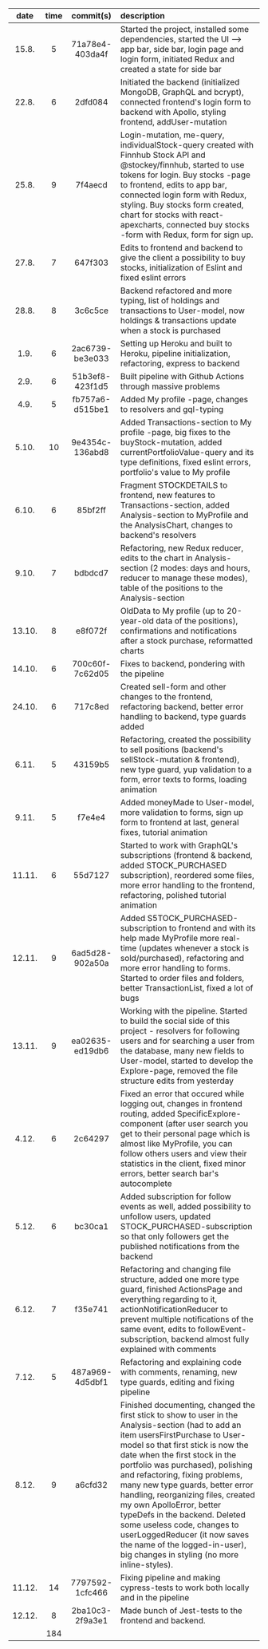 | date  | time | commit(s) | description | 
|:-----:|:----:| :-----: | :---- |
| 15.8. | 5 | 71a78e4-403da4f | Started the project, installed some dependencies, started the UI --> app bar, side bar, login page and login form, initiated Redux and created a state for side bar
| 22.8. | 6 | 2dfd084 | Initiated the backend (initialized MongoDB, GraphQL and bcrypt), connected frontend's login form to backend with Apollo, styling frontend, addUser-mutation |
| 25.8. | 9 | 7f4aecd | Login-mutation, me-query, individualStock-query created with Finnhub Stock API and @stockey/finnhub, started to use tokens for login. Buy stocks -page to frontend, edits to app bar, connected login form with Redux, styling. Buy stocks form created, chart for stocks with react-apexcharts, connected buy stocks -form with Redux, form for sign up. |
| 27.8. | 7 | 647f303 | Edits to frontend and backend to give the client a possibility to buy stocks, initialization of Eslint and fixed eslint errors |
| 28.8. | 8 | 3c6c5ce | Backend refactored and more typing, list of holdings and transactions to User-model, now holdings & transactions update when a stock is purchased |
| 1.9. | 6 | 2ac6739-be3e033 | Setting up Heroku and built to Heroku, pipeline initialization, refactoring, express to backend |
| 2.9. | 6 | 51b3ef8-423f1d5 | Built pipeline with Github Actions through massive problems |
| 4.9. | 5 | fb757a6-d515be1 | Added My profile -page, changes to resolvers and gql-typing |
| 5.10. | 10 | 9e4354c-136abd8 | Added Transactions-section to My profile -page, big fixes to the buyStock-mutation, added currentPortfolioValue-query and its type definitions, fixed eslint errors, portfolio's value to My profile |
| 6.10. | 6 | 85bf2ff | Fragment STOCKDETAILS to frontend, new features to Transactions-section, added Analysis-section to MyProfile and the AnalysisChart, changes to backend's resolvers |
| 9.10. | 7 | bdbdcd7 | Refactoring, new Redux reducer, edits to the chart in Analysis-section (2 modes: days and hours, reducer to manage these modes), table of the positions to the Analysis-section |
| 13.10. | 8 | e8f072f | OldData to My profile (up to 20-year-old data of the positions), confirmations and notifications after a stock purchase, reformatted charts |
| 14.10. | 6 | 700c60f-7c62d05 | Fixes to backend, pondering with the pipeline |
| 24.10. | 6 | 717c8ed | Created sell-form and other changes to the frontend, refactoring backend, better error handling to backend, type guards added |
| 6.11. | 5 | 43159b5 | Refactoring, created the possibility to sell positions (backend's sellStock-mutation & frontend), new type guard, yup validation to a form, error texts to forms, loading animation |
| 9.11. | 5 | f7e4e4 | Added moneyMade to User-model, more validation to forms, sign up form to frontend at last, general fixes, tutorial animation |
| 11.11. | 6 | 55d7127 | Started to work with GraphQL's subscriptions (frontend & backend, added STOCK_PURCHASED subscription), reordered some files, more error handling to the frontend, refactoring, polished tutorial animation |
| 12.11. | 9 | 6ad5d28-902a50a | Added S5TOCK_PURCHASED-subscription to frontend and with its help made MyProfile more real-time (updates whenever a stock is sold/purchased), refactoring and more error handling to forms. Started to order files and folders, better TransactionList, fixed a lot of bugs |
| 13.11. | 9 | ea02635-ed19db6 | Working with the pipeline. Started to build the social side of this project - resolvers for following users and for searching a user from the database, many new fields to User-model, started to develop the Explore-page, removed the file structure edits from yesterday |
| 4.12. | 6 | 2c64297 | Fixed an error that occured while logging out, changes in frontend routing, added SpecificExplore-component (after user search you get to their personal page which is almost like MyProfile, you can follow others users and view their statistics in the client, fixed minor errors, better search bar's autocomplete |
| 5.12. | 6 | bc30ca1 | Added subscription for follow events as well, added possibility to unfollow users, updated STOCK_PURCHASED-subscription so that only followers get the published notifications from the backend |
| 6.12. | 7 | f35e741 | Refactoring and changing file structure, added one more type guard, finished ActionsPage and everything regarding to it, actionNotificationReducer to prevent multiple notifications of the same event, edits to followEvent-subscription, backend almost fully explained with comments |
| 7.12. | 5 | 487a969-4d5dbf1 | Refactoring and explaining code with comments, renaming, new type guards, editing and fixing pipeline |
| 8.12. | 9 | a6cfd32 | Finished documenting, changed the first stick to show to user in the Analysis-section (had to add an item usersFirstPurchase to User-model so that first stick is now the date when the first stock in the portfolio was purchased), polishing and refactoring, fixing problems, many new type guards, better error handling, reorganizing files, created my own ApolloError, better typeDefs in the backend. Deleted some useless code, changes to userLoggedReducer (it now saves the name of the logged-in-user), big changes in styling (no more inline-styles). |
| 11.12. | 14 | 7797592-1cfc466 | Fixing pipeline and making cypress-tests to work both locally and in the pipeline | 
| 12.12. | 8 | 2ba10c3-2f9a3e1 | Made bunch of Jest-tests to the frontend and backend. |
|| 184 |||
